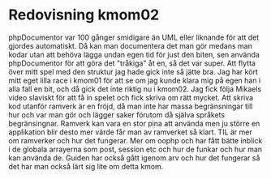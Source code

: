 ---
---

# Redovisning kmom02

phpDocumentor var 100 gånger smidigare än UML eller liknande för att det gjordes automatiskt. Då kan man documentera det man gör medans man kodar utan att behöva lägga undan egen tid för just den biten, sen använda phpDocumentor för att göra det "tråkiga" åt en, så det var super. Att flytta över mitt spel med den struktur jag hade gick inte så jätte bra. Jag har kört mitt eget lilla race i kmom01 för att se om jag kunde klara mig på egen han i alla fall en bit, och då gick det inte riktig nu i kmom02. Jag fick följa Mikaels video slaviskt för att få in spelet och fick skriva om rätt mycket. Att skriva kod utanför ramverk är en fröjd, då man inte har massa begränsningar till hur och var man gör och lägger saker förutom då själva språkets begränsingnar. Ramverk kan vara en stor pina att använda men ju större en applikation blir desto mer värde får man av ramverket så klart. TIL är mer om ramverker och hur det fungerar. Mer om oophp och har fått bätte inblick i de globala arrayerna som post, session etc och hur de funkar och hur man kan använda de. Guiden har också gått igenom arv och hur det fungerar så det har man också lärt sig lite om detta kmom.
